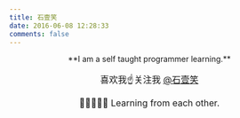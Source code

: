 ```yaml
---
title: 石壹笑
date: 2016-06-08 12:28:33
comments: false
---
```





<div align = "center">
	<p>**I am a self­ taught programmer learning.**</p>
	<a href="https://resume.shijinrong.cn" target="_blank" style="display: none;">Resume Of Me</a>
</div>

<div style="display: none;">
	大学生，脑洞大，敢尝试，乐意思考，有梦想，不愿随波浊流
爱生活，会运动，敢拼搏，敢说敢做，有爱心，知道人情世故

现在以**学**为主，**识**为辅；以**阅**为先，**言**之随。

### 个人广告词

- 像猪一样不动心
- 一个未知人说「未知话」
- 有时候选择比坚持更重要，但成功需要的坚持
- 视己慎独
- 坚持做自己喜欢的事是一件十分痛苦的事情

### 曾经
 [《我想唠叨唠叨几句：》](http://mp.weixin.qq.com/s?__biz=MzI1MDA0MDU1Nw==&mid=208872417&idx=1&sn=787f636ec45690cf4506fe130be43c58#rd)
[《不想做永远都不代表你不用做》](http://mp.weixin.qq.com/s?__biz=MzI1MDA0MDU1Nw==&mid=400257374&idx=1&sn=d04cf303b17b219bfab8e73efad873a1#rd)

</div>

<div align = "center" style="font-size: 16px;font-weight: 400">
	<p>喜欢我☝关注我 <a href="https://m.weibo.cn/p/1005055295718338" target="_blank">@石壹笑</a>
	</p>
	<p>🍔🍔🍔🍔🍔 Learning from each other.</p>


</div>

